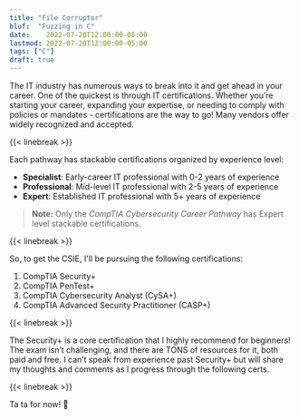 ```yaml
---
title: "File Corruptor"
bluf:  "Fuzzing in C"
date:    2022-07-20T12:00:00-05:00
lastmod: 2022-07-20T12:00:00-05:00
tags: ["C"]
draft: true
---
```


The IT industry has numerous ways to break into it and get ahead in your
career. One of the quickest is through IT certifications. Whether you’re
starting your career, expanding your expertise, or needing to comply with
policies or mandates - certifications are the way to go! Many vendors offer
widely recognized and accepted.

{{< linebreak >}}

Each pathway has stackable certifications organized by experience level:

* **Specialist**: Early-career IT professional with 0-2 years of experience
* **Professional**: Mid-level IT professional with 2-5 years of experience
* **Expert**: Established IT professional with 5+ years of experience

> **Note:** Only the *CompTIA Cybersecurity Career Pathway* has Expert level
stackable certifications.

{{< linebreak >}}

So, to get the CSIE, I'll be pursuing the following certifications:

1. CompTIA Security+
2. CompTIA PenTest+
3. CompTIA Cybersecurity Analyst (CySA+)
4. CompTIA Advanced Security Practitioner (CASP+)

{{< linebreak >}}

The Security+ is a core certification that I highly recommend for beginners! The
exam isn’t challenging, and there are TONS of resources for it, both paid and
free. I can’t speak from experience past Security+ but will share my thoughts
and comments as I progress through the following certs.

{{< linebreak >}}

Ta ta for now! 👋

